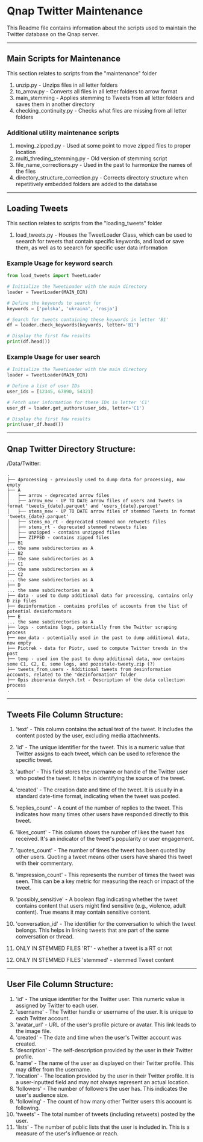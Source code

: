 # Qnap Twitter Maintenance

This Readme file contains information about the scripts used to maintain the Twitter database on the Qnap server.

---
## Main Scripts for Maintenance
This section relates to scripts from the "maintenance" folder
1. unzip.py - Unzips files in all letter folders
2. to_arrow.py - Converts all files in all letter folders to arrow format
3. main_stemming - Applies stemming to Tweets from all letter folders and saves them in another directory
4. checking_continuity.py - Checks what files are missing from all letter folders


### Additional utility maintenance scripts
1. moving_zipped.py - Used at some point to move zipped files to proper location
2. multi_threding_stemming.py - Old version of stemming script
3. file_name_corrections.py - Used in the past to harmonize the names of the files
4. directory_structure_correction.py - Corrects directory structure when repetitively embedded folders are added to the database

---

## Loading Tweets
This section relates to scripts from the "loading_tweets" folder

1. load_tweets.py - Houses the TweetLoader Class, which can be used to seearch for tweets that contain specific keywords, and load or save them, as well as to seearch for specific user data information

### Example Usage for keyword search
```python
from load_tweets import TweetLoader

# Initialize the TweetLoader with the main directory
loader = TweetLoader(MAIN_DIR)

# Define the keywords to search for
keywords = ['polska', 'ukraina', 'rosja']

# Search for tweets containing these keywords in letter 'B1'
df = loader.check_keywords(keywords, letter='B1')

# Display the first few results
print(df.head())
```
### Example Usage for user search
```python
# Initialize the TweetLoader with the main directory
loader = TweetLoader(MAIN_DIR)

# Define a list of user IDs
user_ids = [12345, 67890, 54321]

# Fetch user information for these IDs in letter 'C1'
user_df = loader.get_authors(user_ids, letter='C1')

# Display the first few results
print(user_df.head())
```

---

## Qnap Twitter Directory Structure:

/Data/Twitter:
```
.
├── 4processing - previously used to dump data for processing, now empty
├── A
│   ├── arrow - deprecated arrow files
│   ├── arrow_new - UP TO DATE arrow files of users and Tweets in format 'tweets_{date}.parquet' and 'users_{date}.parquet'
│   ├── stems_new - UP TO DATE arrow files of stemmed Tweets in format 'tweets_{date}.parquet' 
│   ├── stems_no_rt - deprecated stemmed non retweets files
│   ├── stems_rt - deprecated stemmed retweets files
│   ├── unzipped - contains unzipped files
│   ├── ZIPPED - contains zipped files
├── B1
... the same subdirectories as A
├── B2
... the same subdirectories as A
├── C1
... the same subdirectories as A
├── C2
... the same subdirectories as A
├── D
... the same subdirectories as A
├── data - used to dump additional data for processing, contains only D zip files
├── dezinformation - contains profiles of accounts from the list of potential desinformators
├── E
... the same subdirectories as A
├── logs - contains logs, potentially from the Twitter scraping process
├── new_data - potentially used in the past to dump additional data, now empty
├── Piotrek - data for Piotr, used to compute Twitter trends in the past
├── temp - used ion the past to dump additional data, now contains some C1, C2, E, some logs, and pozostale-tweety.zip (?)
├── tweets_from_users - Additional tweets from desinformation accounts, related to the "dezinformation" folder
├── Opis zbierania danych.txt - Description of the data collection process
.
```

---

## Tweets File Column Structure:

1. 'text' - This column contains the actual text of the tweet. It includes the content posted by the user, excluding media attachments.

3. 'id' - The unique identifier for the tweet. This is a numeric value that Twitter assigns to each tweet, which can be used to reference the specific tweet.

3. 'author' - This field stores the username or handle of the Twitter user who posted the tweet. It helps in identifying the source of the tweet.

4. 'created' - The creation date and time of the tweet. It is usually in a standard date-time format, indicating when the tweet was posted.

5. 'replies_count' - A count of the number of replies to the tweet. This indicates how many times other users have responded directly to this tweet.

6. 'likes_count' - This column shows the number of likes the tweet has received. It's an indicator of the tweet's popularity or user engagement.

7. 'quotes_count' - The number of times the tweet has been quoted by other users. Quoting a tweet means other users have shared this tweet with their commentary.

8. 'impression_count' - This represents the number of times the tweet was seen. This can be a key metric for measuring the reach or impact of the tweet.

9. 'possibly_sensitive' - A boolean flag indicating whether the tweet contains content that users might find sensitive (e.g., violence, adult content). True means it may contain sensitive content.

10. 'conversation_id' - The identifier for the conversation to which the tweet belongs. This helps in linking tweets that are part of the same conversation or thread.

11. ONLY IN STEMMED FILES 'RT' - whether a tweet is a RT or not 

12. ONLY IN STEMMED FILES 'stemmed' - stemmed Tweet content
---

## User File Column Structure:

1. 'id' - The unique identifier for the Twitter user. This numeric value is assigned by Twitter to each user.
2. 'username' - The Twitter handle or username of the user. It is unique to each Twitter account.
3. 'avatar_url' - URL of the user's profile picture or avatar. This link leads to the image file.
4. 'created' - The date and time when the user's Twitter account was created.
5. 'description' - The self-description provided by the user in their Twitter profile.
6. 'name' - The name of the user as displayed on their Twitter profile. This may differ from the username.
7. 'location' - The location provided by the user in their Twitter profile. It is a user-inputted field and may not always represent an actual location.
8. 'followers' - The number of followers the user has. This indicates the user's audience size.
9. 'following' - The count of how many other Twitter users this account is following.
10. 'tweets' - The total number of tweets (including retweets) posted by the user.
11. 'lists' - The number of public lists that the user is included in. This is a measure of the user's influence or reach.
